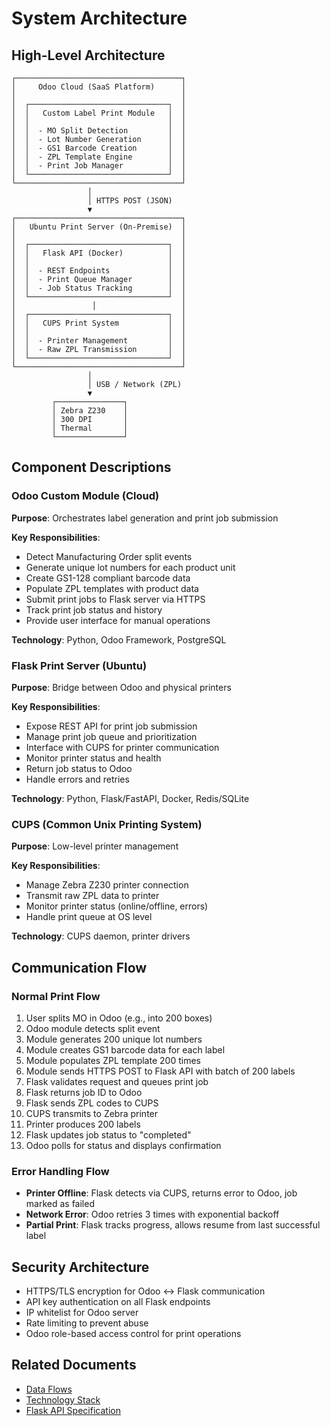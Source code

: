 # System Architecture

## High-Level Architecture

```
┌─────────────────────────────────────┐
│     Odoo Cloud (SaaS Platform)      │
│                                     │
│  ┌───────────────────────────────┐  │
│  │   Custom Label Print Module   │  │
│  │                               │  │
│  │  - MO Split Detection         │  │
│  │  - Lot Number Generation      │  │
│  │  - GS1 Barcode Creation       │  │
│  │  - ZPL Template Engine        │  │
│  │  - Print Job Manager          │  │
│  └───────────────────────────────┘  │
└─────────────────────────────────────┘
                 │
                 │ HTTPS POST (JSON)
                 ▼
┌─────────────────────────────────────┐
│   Ubuntu Print Server (On-Premise)  │
│                                     │
│  ┌───────────────────────────────┐  │
│  │   Flask API (Docker)          │  │
│  │                               │  │
│  │  - REST Endpoints             │  │
│  │  - Print Queue Manager        │  │
│  │  - Job Status Tracking        │  │
│  └───────────────────────────────┘  │
│                 │                   │
│  ┌───────────────────────────────┐  │
│  │   CUPS Print System           │  │
│  │                               │  │
│  │  - Printer Management         │  │
│  │  - Raw ZPL Transmission       │  │
│  └───────────────────────────────┘  │
└─────────────────────────────────────┘
                 │
                 │ USB / Network (ZPL)
                 ▼
         ┌───────────────┐
         │ Zebra Z230    │
         │ 300 DPI       │
         │ Thermal       │
         └───────────────┘
```

## Component Descriptions

### Odoo Custom Module (Cloud)
**Purpose**: Orchestrates label generation and print job submission

**Key Responsibilities**:
- Detect Manufacturing Order split events
- Generate unique lot numbers for each product unit
- Create GS1-128 compliant barcode data
- Populate ZPL templates with product data
- Submit print jobs to Flask server via HTTPS
- Track print job status and history
- Provide user interface for manual operations

**Technology**: Python, Odoo Framework, PostgreSQL

### Flask Print Server (Ubuntu)
**Purpose**: Bridge between Odoo and physical printers

**Key Responsibilities**:
- Expose REST API for print job submission
- Manage print job queue and prioritization
- Interface with CUPS for printer communication
- Monitor printer status and health
- Return job status to Odoo
- Handle errors and retries

**Technology**: Python, Flask/FastAPI, Docker, Redis/SQLite

### CUPS (Common Unix Printing System)
**Purpose**: Low-level printer management

**Key Responsibilities**:
- Manage Zebra Z230 printer connection
- Transmit raw ZPL data to printer
- Monitor printer status (online/offline, errors)
- Handle print queue at OS level

**Technology**: CUPS daemon, printer drivers

## Communication Flow

### Normal Print Flow
1. User splits MO in Odoo (e.g., into 200 boxes)
2. Odoo module detects split event
3. Module generates 200 unique lot numbers
4. Module creates GS1 barcode data for each label
5. Module populates ZPL template 200 times
6. Module sends HTTPS POST to Flask API with batch of 200 labels
7. Flask validates request and queues print job
8. Flask returns job ID to Odoo
9. Flask sends ZPL codes to CUPS
10. CUPS transmits to Zebra printer
11. Printer produces 200 labels
12. Flask updates job status to "completed"
13. Odoo polls for status and displays confirmation

### Error Handling Flow
- **Printer Offline**: Flask detects via CUPS, returns error to Odoo, job marked as failed
- **Network Error**: Odoo retries 3 times with exponential backoff
- **Partial Print**: Flask tracks progress, allows resume from last successful label

## Security Architecture
- HTTPS/TLS encryption for Odoo ↔ Flask communication
- API key authentication on all Flask endpoints
- IP whitelist for Odoo server
- Rate limiting to prevent abuse
- Odoo role-based access control for print operations

## Related Documents
- [Data Flows](data-flows.md)
- [Technology Stack](technology-stack.md)
- [Flask API Specification](../reference/api-spec.md)